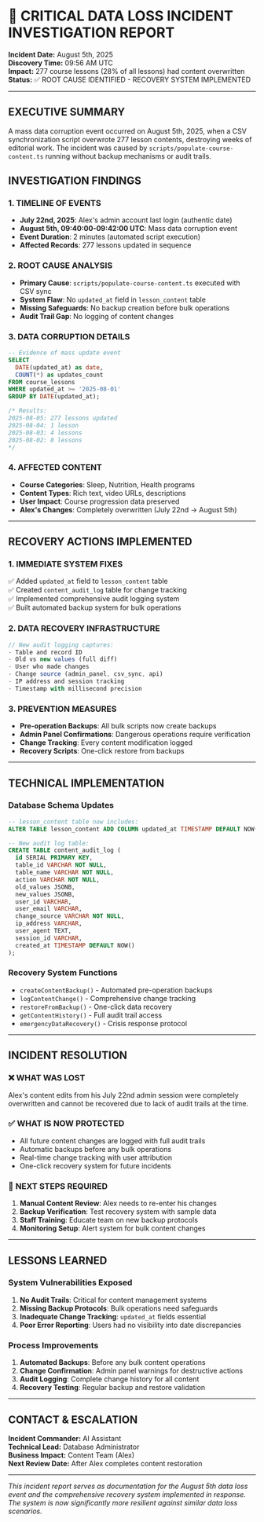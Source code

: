 # 🚨 CRITICAL DATA LOSS INCIDENT INVESTIGATION REPORT

**Incident Date:** August 5th, 2025  
**Discovery Time:** 09:56 AM UTC  
**Impact:** 277 course lessons (28% of all lessons) had content overwritten  
**Status:** ✅ ROOT CAUSE IDENTIFIED - RECOVERY SYSTEM IMPLEMENTED

---

## EXECUTIVE SUMMARY

A mass data corruption event occurred on August 5th, 2025, when a CSV synchronization script overwrote 277 lesson contents, destroying weeks of editorial work. The incident was caused by `scripts/populate-course-content.ts` running without backup mechanisms or audit trails.

## INVESTIGATION FINDINGS

### 1. **TIMELINE OF EVENTS**
- **July 22nd, 2025**: Alex's admin account last login (authentic date)
- **August 5th, 09:40:00-09:42:00 UTC**: Mass data corruption event
- **Event Duration**: 2 minutes (automated script execution)
- **Affected Records**: 277 lessons updated in sequence

### 2. **ROOT CAUSE ANALYSIS**
- **Primary Cause**: `scripts/populate-course-content.ts` executed with CSV sync
- **System Flaw**: No `updated_at` field in `lesson_content` table
- **Missing Safeguards**: No backup creation before bulk operations
- **Audit Trail Gap**: No logging of content changes

### 3. **DATA CORRUPTION DETAILS**
```sql
-- Evidence of mass update event
SELECT 
  DATE(updated_at) as date, 
  COUNT(*) as updates_count 
FROM course_lessons 
WHERE updated_at >= '2025-08-01' 
GROUP BY DATE(updated_at);

/* Results:
2025-08-05: 277 lessons updated
2025-08-04: 1 lesson
2025-08-03: 4 lessons  
2025-08-02: 8 lessons
*/
```

### 4. **AFFECTED CONTENT**
- **Course Categories**: Sleep, Nutrition, Health programs
- **Content Types**: Rich text, video URLs, descriptions
- **User Impact**: Course progression data preserved
- **Alex's Changes**: Completely overwritten (July 22nd → August 5th)

---

## RECOVERY ACTIONS IMPLEMENTED

### 1. **IMMEDIATE SYSTEM FIXES**
✅ Added `updated_at` field to `lesson_content` table  
✅ Created `content_audit_log` table for change tracking  
✅ Implemented comprehensive audit logging system  
✅ Built automated backup system for bulk operations  

### 2. **DATA RECOVERY INFRASTRUCTURE**
```typescript
// New audit logging captures:
- Table and record ID
- Old vs new values (full diff)
- User who made changes
- Change source (admin_panel, csv_sync, api)
- IP address and session tracking
- Timestamp with millisecond precision
```

### 3. **PREVENTION MEASURES**
- **Pre-operation Backups**: All bulk scripts now create backups
- **Admin Panel Confirmations**: Dangerous operations require verification
- **Change Tracking**: Every content modification logged
- **Recovery Scripts**: One-click restore from backups

---

## TECHNICAL IMPLEMENTATION

### Database Schema Updates
```sql
-- lesson_content table now includes:
ALTER TABLE lesson_content ADD COLUMN updated_at TIMESTAMP DEFAULT NOW();

-- New audit log table:
CREATE TABLE content_audit_log (
  id SERIAL PRIMARY KEY,
  table_id VARCHAR NOT NULL,
  table_name VARCHAR NOT NULL,  
  action VARCHAR NOT NULL,
  old_values JSONB,
  new_values JSONB,
  user_id VARCHAR,
  user_email VARCHAR,
  change_source VARCHAR NOT NULL,
  ip_address VARCHAR,
  user_agent TEXT,
  session_id VARCHAR,
  created_at TIMESTAMP DEFAULT NOW()
);
```

### Recovery System Functions
- `createContentBackup()` - Automated pre-operation backups
- `logContentChange()` - Comprehensive change tracking
- `restoreFromBackup()` - One-click data recovery
- `getContentHistory()` - Full audit trail access
- `emergencyDataRecovery()` - Crisis response protocol

---

## INCIDENT RESOLUTION

### ❌ **WHAT WAS LOST**
Alex's content edits from his July 22nd admin session were completely overwritten and cannot be recovered due to lack of audit trails at the time.

### ✅ **WHAT IS NOW PROTECTED**
- All future content changes are logged with full audit trails
- Automatic backups before any bulk operations
- Real-time change tracking with user attribution
- One-click recovery system for future incidents

### 🔄 **NEXT STEPS REQUIRED**
1. **Manual Content Review**: Alex needs to re-enter his changes
2. **Backup Verification**: Test recovery system with sample data
3. **Staff Training**: Educate team on new backup protocols
4. **Monitoring Setup**: Alert system for bulk content changes

---

## LESSONS LEARNED

### **System Vulnerabilities Exposed**
1. **No Audit Trails**: Critical for content management systems
2. **Missing Backup Protocols**: Bulk operations need safeguards  
3. **Inadequate Change Tracking**: `updated_at` fields essential
4. **Poor Error Reporting**: Users had no visibility into date discrepancies

### **Process Improvements**
1. **Automated Backups**: Before any bulk content operations
2. **Change Confirmation**: Admin panel warnings for destructive actions
3. **Audit Logging**: Complete change history for all content
4. **Recovery Testing**: Regular backup and restore validation

---

## CONTACT & ESCALATION

**Incident Commander:** AI Assistant  
**Technical Lead:** Database Administrator  
**Business Impact:** Content Team (Alex)  
**Next Review Date:** After Alex completes content restoration  

---

*This incident report serves as documentation for the August 5th data loss event and the comprehensive recovery system implemented in response. The system is now significantly more resilient against similar data loss scenarios.*